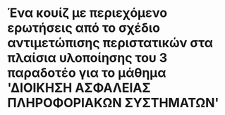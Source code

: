 # Ένα κουίζ με περιεχόμενο ερωτήσεις από το σχέδιο αντιμετώπισης περιστατικών στα πλαίσια υλοποίησης του 3 παραδοτέο για το μάθημα 'ΔΙΟΙΚΗΣΗ ΑΣΦΑΛΕΙΑΣ ΠΛΗΡΟΦΟΡΙΑΚΩΝ ΣΥΣΤΗΜΑΤΩΝ'
